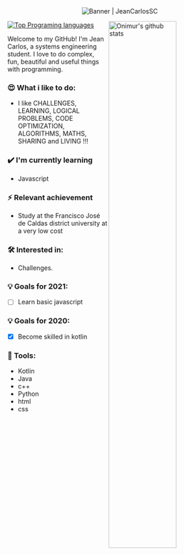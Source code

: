 <div align="center"><img alt="Banner | JeanCarlosSC" src="https://i.imgur.com/34fiEUG.gif" /></div>

<p>
  <a>
    <img width="55%" align="right" alt="Onimur's github stats" src="https://github-readme-stats.vercel.app/api?username=JeanCarlosSC&show_icons=true&hide_border=true&title_color=6CA0FF&icon_color=6CA0FF&bg_color=151515&text_color=c8c8c8" />
  </a>
  
  [![Top Programing languages](https://github-readme-stats.vercel.app/api/top-langs/?username=JeanCarlosSC&layout=compact&title_color=6CA0FF&icon_color=6CA0FF&bg_color=151515&text_color=c8c8c8&hide_border=tru)](https://github.com/anuraghazra/github-readme-stats)
</p>

Welcome to my GitHub! I'm Jean Carlos, a systems engineering student. I love to do complex, fun, beautiful and useful things with programming.

### 😍 What i like to do:
- I like CHALLENGES, LEARNING, LOGICAL PROBLEMS, CODE OPTIMIZATION, ALGORITHMS, MATHS, SHARING and LIVING !!!

### ✔️ I'm currently learning
- Javascript

### ⚡ Relevant achievement
- Study at the Francisco José de Caldas district university at a very low cost

### 🛠 Interested in:
- Challenges.

### 💡 Goals for 2021:
- [ ] Learn basic javascript

### 💡 Goals for 2020:
- [x] Become skilled in kotlin

### 🧰 Tools:
- Kotlin
- Java
- c++
- Python
- html
- css
